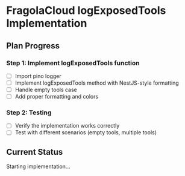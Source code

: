 # FragolaCloud logExposedTools Implementation

## Plan Progress

### Step 1: Implement logExposedTools function
- [ ] Import pino logger
- [ ] Implement logExposedTools method with NestJS-style formatting
- [ ] Handle empty tools case
- [ ] Add proper formatting and colors

### Step 2: Testing
- [ ] Verify the implementation works correctly
- [ ] Test with different scenarios (empty tools, multiple tools)

## Current Status
Starting implementation...
